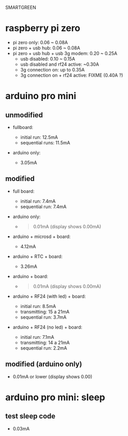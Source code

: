 SMARTGREEN
# raspberry pi zero
- pi zero only: 0.06 ~ 0.08A
- pi zero + usb hub: 0.06 ~ 0.08A
- pi zero + usb hub + usb 3g modem: 0.20 ~ 0.25A
    + usb disabled: 0.10 ~ 0.15A
    + usb disabled and rf24 active: ~0.30A
    + 3g connection on: up to 0.35A
    + 3g connection on + rf24 active: FIXME (0.40A ?)

# arduino pro mini
## unmodified
- fullboard:
    + initial run: 12.5mA
    + sequential runs: 11.5mA

- arduino only:
    + 3.05mA

## modified
- full board:
    + initial run: 7.4mA
    + sequential run: 7.4mA

- arduino only:
    + > 0.01mA (display shows 0.00mA)

- arduino + microsd + board:
    + 4.12mA

- arduino + RTC + board:
    + 3.26mA

- arduino + board: 
    + > 0.01mA (display shows 0.00mA)

- arduino + RF24 (with led) + board:
    + initial run: 8.5mA
    + transmitting: 15 a 21mA
    + sequential run: 3.7mA

- arduino + RF24 (no led) + board:
    + initial run: 7.1mA
    + transmitting: 14 a 21mA
    + sequential run: 2.2mA

## modified (arduino only)
- 0.01mA or lower (display shows 0.00)

# arduino pro mini: sleep
## test sleep code
- 0.03mA